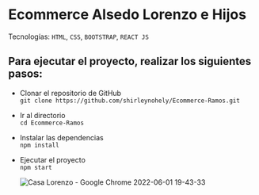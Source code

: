 # Ecommerce Alsedo Lorenzo e Hijos 

Tecnologías: `HTML`, `CSS`, `BOOTSTRAP`, `REACT JS`

## Para ejecutar el proyecto, realizar los siguientes pasos:

- Clonar el repositorio de GitHub </br>
  ```git clone https://github.com/shirleynohely/Ecommerce-Ramos.git```
  
- Ir al directorio </br>
  ```cd Ecommerce-Ramos```
 
- Instalar las dependencias</br>
  ```npm install```

- Ejecutar el proyecto</br>
  ```npm start```
  
  ![Casa Lorenzo - Google Chrome 2022-06-01 19-43-33](https://user-images.githubusercontent.com/62706631/171514573-dd0f9eab-c105-4302-bb01-01d6dd6a7f0e.gif)
